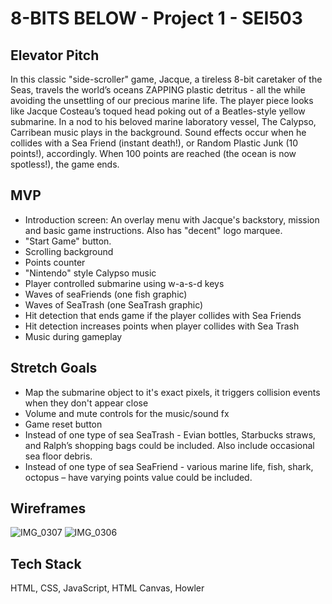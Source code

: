 # 8-BITS BELOW - Project 1 - SEI503 #

## Elevator Pitch ##
In this classic "side-scroller" game, Jacque, a tireless 8-bit caretaker of the Seas, travels the world’s oceans ZAPPING plastic detritus - all the while avoiding the unsettling of our precious marine life. The player piece looks like Jacque Costeau’s toqued head poking out of a Beatles-style yellow submarine. In a nod to his beloved marine laboratory vessel, The Calypso, Carribean music plays in the background. Sound effects occur when he collides with a Sea Friend (instant death!), or Random Plastic Junk (10 points!), accordingly. When 100 points are reached (the ocean is now spotless!), the game ends. 

## MVP ##
- Introduction screen: An overlay menu with Jacque's backstory, mission and basic game instructions. Also has "decent" logo marquee. 
- "Start Game" button. 
- Scrolling background
- Points counter
- "Nintendo" style Calypso music
- Player controlled submarine using w-a-s-d keys
- Waves of seaFriends (one fish graphic)
- Waves of SeaTrash (one SeaTrash graphic)
- Hit detection that ends game if the player collides with Sea Friends
- Hit detection increases points when player collides with Sea Trash
- Music during gameplay

## Stretch Goals ##
- Map the submarine object to it's exact pixels, it triggers collision events when they don't appear close
- Volume and mute controls for the music/sound fx
- Game reset button  
- Instead of one type of sea SeaTrash - Evian bottles, Starbucks straws, and Ralph’s shopping bags could be included. Also include occasional sea floor debris.
- Instead of one type of sea SeaFriend - various marine life, fish, shark, octopus – have varying points value could be included.


## Wireframes ##
![IMG_0307](https://user-images.githubusercontent.com/83609467/118336292-3a536400-b4c6-11eb-8c50-f81611695550.jpg)
![IMG_0306](https://user-images.githubusercontent.com/83609467/118336297-3b849100-b4c6-11eb-9aa1-08323a41d0c5.jpg)

## Tech Stack ##
HTML, CSS, JavaScript, HTML Canvas, Howler





